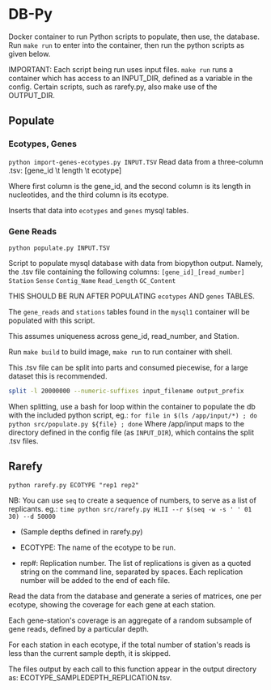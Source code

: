 # DB-Py

Docker container to run Python scripts to populate, then use, the database.
Run `make run` to enter into the container, then run the python scripts as given below.

IMPORTANT: Each script being run uses input files. `make run` runs a container which has access to an INPUT_DIR,
defined as a variable in the config. Certain scripts, such as rarefy.py, also make use of the OUTPUT_DIR.

## Populate

### Ecotypes, Genes

`python import-genes-ecotypes.py INPUT.TSV`
Read data from a three-column .tsv: [gene_id \t length \t ecotype]

Where first column is the gene_id, and the second column is its length in nucleotides, and the third column is its ecotype.

Inserts that data into `ecotypes` and `genes` mysql tables.


### Gene Reads
`python populate.py INPUT.TSV`

Script to populate mysql database with data from biopython output. Namely, the .tsv file containing the following columns:
`[gene_id]_[read_number]`
`Station`
`Sense`
`Contig_Name`
`Read_Length`
`GC_Content`

THIS SHOULD BE RUN AFTER POPULATING `ecotypes` AND `genes` TABLES.

The `gene_reads` and `stations` tables  found in the `mysql1` container will be populated with this script.

This assumes uniqueness across gene_id, read_number, and Station.

Run `make build` to build image, `make run` to run container with shell.

This .tsv file can be split into parts and consumed piecewise, for a large dataset this is recommended.

```bash
split -l 20000000 --numeric-suffixes input_filename output_prefix 
```

When splitting, use a bash for loop within the container to populate the db with the included python script, eg.:
`for file in $(ls /app/input/*) ; do python src/populate.py ${file} ; done`
Where /app/input maps to the directory defined in the config file (as `INPUT_DIR`), which contains the split .tsv files.


## Rarefy

`python rarefy.py ECOTYPE "rep1 rep2"`

NB: You can use `seq` to create a sequence of numbers, to serve as a list of replicants. eg.:
`time python src/rarefy.py HLII --r $(seq -w -s ' ' 01 30) --d 50000`

* (Sample depths defined in rarefy.py)

* ECOTYPE: The name of the ecotype to be run.

* rep#: Replication number. The list of replications is given as a quoted string on the command line, separated by spaces.
	Each replication number will be added to the end of each file.

Read the data from the database and generate a series of matrices, one per ecotype, showing the coverage for each gene at each station.

Each gene-station's coverage is an aggregate of a random subsample of gene reads, defined by a particular depth.

For each station in each ecotype, if the total number of station's reads is less than the current sample depth, it is skipped.

The files output by each call to this function appear in the output directory as: ECOTYPE_SAMPLEDEPTH_REPLICATION.tsv.
